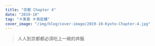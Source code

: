 ```yaml
---
title: "京都 Chapter 4"
date: "2019-10"
tag: "＃美食 ＃鳥岩樓"
cover_image: "/img/blog/cover-image/2019-10-Kyoto-Chapter-4.jpg"
---
```

> 人人到京都都必須吃上一碗的丼飯